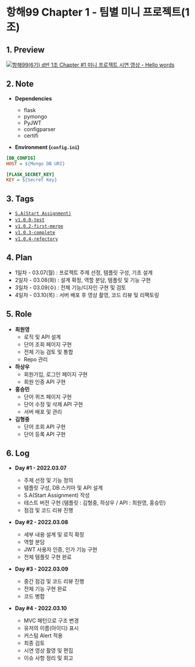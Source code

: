 # 항해99 Chapter 1 - 팀별 미니 프로젝트(1조)

## 1. Preview

[![항해99(6기) d반 1조 Chapter #1 미니 프로젝트 시연 영상 - Hello words](https://i9.ytimg.com/vi_webp/aFoNL9F2swQ/mqdefault.webp?v=6229a526&sqp=CPTKppEG&rs=AOn4CLDZS5LlojERr17jZTvKd3o7kZWesw)](https://www.youtube.com/watch?v=aFoNL9F2swQ) 

## 2. Note

- **Dependencies**
  - flask
  - pymongo
  - PyJWT
  - configparser
  - certifi

- **Environment (`config.ini`)**

```ini
[DB_CONFIG]
HOST = ${Mongo DB URI}

[FLASK_SECRET_KEY]
KEY = ${Secret Key}
```

## 3. Tags

- [`S.A(Start Assignment)`](https://choewy.tistory.com/125)
- [`v1.0.0-test`](https://github.com/fomula91/HelloWord/tree/v1.0.0-test)
- [`v1.0.2-first-merge`](https://github.com/fomula91/HelloWord/tree/v1.0.2-first-merge)
- [`v1.0.3-complete`](https://github.com/fomula91/HelloWord/tree/v1.0.3-complete)
- [`v1.0.4-refectory`](https://github.com/fomula91/HelloWord/tree/v1.0.4-refectory)

## 4. Plan

- 1일차 - 03.07(월) : 프로젝트 주제 선정, 템플릿 구성, 기초 설계
- 2일차 - 03.08(화) : 설계 확정, 역할 분담, 템플릿 및 기능 구현
- 3일차 - 03.09(수) : 전체 기능/디자인 구현 및 검토
- 4일차 - 03.10(목) : 서버 배포 후 영상 촬영, 코드 리뷰 및 리팩토링

## 5. Role

- **최원영**
  - 로직 및 API 설계
  - 단어 조회 페이지 구현
  - 전체 기능 검토 및 통합
  - Repo 관리
- **하상우**
  - 회원가입, 로그인 페이지 구현
  - 회원 인증 API 구현
- **홍승민**
  - 단어 퀴즈 페이지 구현
  - 단어 수정 및 삭제 API 구현
  - 서버 배포 및 관리
- **김형중**
  - 단어 조회 API 구현
  - 단어 등록 API 구현

## 6. Log

- **Day #1 - 2022.03.07**
  - 주제 선정 및 기능 정의
  - 템플릿 구성, DB 스키마 및 API 설계
  - S.A(Start Assignment) 작성
  - 테스트 버전 구현 (템플릿 : 김형중, 하상우 / API : 최원영, 홍승민)
  - 점검 및 코드 리뷰 진행
- **Day #2 - 2022.03.08**
  - 세부 내용 설계 및 로직 확정
  - 역할 분담
  - JWT 사용자 인증, 인가 기능 구현
  - 전체 템플릿 구현 완료 

- **Day #3 - 2022.03.09**
  - 중간 점검 및 코드 리뷰 진행
  - 전체 기능 구현 완료
  - 코드 병합
- **Day #4 - 2022.03.10**
  - MVC 패턴으로 구조 변경
  - 유저의 이름(아이디) 표시
  - 커스텀 Alert 적용
  - 최종 검토
  - 시연 영상 촬영 및 편집
  - 이슈 사항 정리 및 회고

